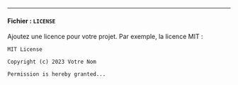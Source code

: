 
---

#### **Fichier : `LICENSE`**
Ajoutez une licence pour votre projet. Par exemple, la licence MIT :
```text
MIT License

Copyright (c) 2023 Votre Nom

Permission is hereby granted...
